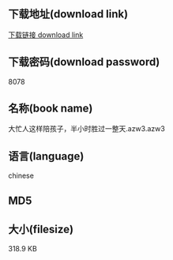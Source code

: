 ## 下载地址(download link)
[下载链接 download link](https://tutu365.netlify.app/?s=%E5%A4%A7%E5%BF%99%E4%BA%BA%E8%BF%99%E6%A0%B7%E9%99%AA%E5%AD%A9%E5%AD%90%EF%BC%8C%E5%8D%8A%E5%B0%8F%E6%97%B6%E8%83%9C%E8%BF%87%E4%B8%80%E6%95%B4%E5%A4%A9.azw3)

## 下载密码(download password)
8078

## 名称(book name)
大忙人这样陪孩子，半小时胜过一整天.azw3.azw3

## 语言(language)
chinese

## MD5


## 大小(filesize)
318.9 KB
